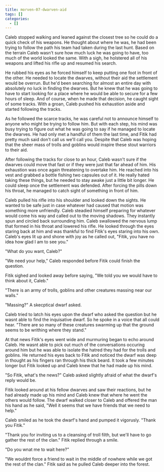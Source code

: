 ```yaml
---
title: morven-07-dwarven-aid
tags: []
categories:
  - []
---
```

Caleb stopped walking and leaned against the closest tree so he could do a quick check of his weapons.  He thought about where he was, he had been trying to follow the path his team had taken during the last hunt.  Based on the terrain Caleb wasn't sure how much luck he was going to have, too much of the world looked the same.  With a sigh, he holstered all of his weapons and lifted his rifle up and resumed his search.

He rubbed his eyes as he forced himself to keep putting one foot in front of the other.  He needed to locate the dwarves, without their aid the settlement would be overrun.  But he'd been searching for almost an entire day with absolutely no luck in finding the dwarves.<!-- more -->  But he knew that he was going to have to start looking for a place where he would be able to secure for a few hours of sleep.  And of course, when he made that decision, he caught sight of some tracks.  With a groan, Caleb pushed his exhaustion aside and started following the tracks.

As he followed the scarce tracks, he was careful not to announce himself to anyone who might be trying to follow him.  But with each step, his mind was busy trying to figure out what he was going to say if he managed to locate the dwarves.  He had only met a handful of them the last time, and Fitik had pretty much said don't call us we'll call you.  Despite that Caleb was hoping that the sheer mass of trolls and goblins would inspire these stout warriors to their aid.  

After following the tracks for close to an hour, Caleb wasn't sure if the dwarves could move that fast or if they were just that far ahead of him.  His exhaustion was once again threatening to overtake him.  He reached into his vest and grabbed a bottle fishing two capsules out of it.  He really hated taking these things, but he needed to stay awake just a little bit longer.  He could sleep once the settlement was defended.  After forcing the pills down his throat, he managed to catch sight of something in front of him.

Caleb pulled his rifle into his shoulder and looked down the sights.  He wanted to be safe just in case whatever had caused that motion was something more unfriendly.  Caleb steadied himself preparing for whatever would come his way and called out to the moving shadows.  They instantly spun and circled back surrounding him.  Caleb swallowed the nervous lump that formed in his throat and lowered his rifle.  He looked through the eyes staring back at him and was thankful to find Fitik's eyes staring into his own.  Caleb's eyes lit up and shone with joy as he called out, "Fitik, you have no idea how glad I am to see you."

"What do you want, Caleb?"

"We need your help," Caleb responded before Fitik could finish the question.

Fitik sighed and looked away before saying, "We told you we would have to think about it, Caleb."

"There is an army of trolls, goblins and other creatures massing near our walls."

"Massing?" A skecptical dwarf asked.

Caleb tried to latch his eyes upon the dwarf who asked the question but he wasnt able to find the inquisative dwarf.  So he spoke in a voice that all could hear.  "There are so many of these creatures swarming up that the ground seems to be writhing where they stand."

At that news Fitik's eyes went wide and murmuring began to echo around Caleb.  He wasnt able to pick out much of the conversations occuring around him but he was able to isolate the hatred they had for the trolls and goblins.  He returned his eyes back to Fitik and noticed the dwarf was deep in thought as his fingers ran through his thick beard.  It took a few minutes longer but Fitik looked up and Caleb knew that he had made up his mind.

"So Fitik, what's the news?"  Caleb asked slightly afraid of what the dwarf's reply would be.

Fitik looked around at his fellow dwarves and saw their reactions, but he had already made up his mind and Caleb knew that where he went the others would follow.  The dwarf walked closer to Caleb and offered the man his hand as he said, "Well it seems that we have friends that we need to help."

Caleb smiled as he took the dwarf's hand and pumped it vigorusly.  "Thank you Fitik."

"Thank you for inviting us to a cleansing of troll filth, but we'll have to go gather the rest of the clan."  Fitik replied through a smile.

"Do you wnat me to wait here?"

"We wouldnt force a friend to wait in the middle of nowhere while we got the rest of the clan."  Fitik said as he pulled Caleb deeper into the forest.